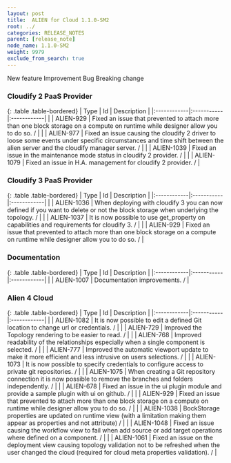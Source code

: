 ```yaml
---
layout: post
title:  ALIEN for Cloud 1.1.0-SM2
root: ../
categories: RELEASE_NOTES
parent: [release_note]
node_name: 1.1.0-SM2
weight: 9979
exclude_from_search: true
---
```





<i class="fa fa-plus text-success"></i> New feature <i class="fa fa-level-up text-primary"></i> Improvement  <i class="fa fa-bug text-danger"></i> Bug <i class="fa fa-exclamation-triangle text-warning"></i> Breaking change


### Cloudify 2 PaaS Provider



  {: .table .table-bordered}
  | Type        | Id         | Description |
  |:------------|:-----------|:------------|
        |  <i class="fa fa-bug text-danger"></i> | ALIEN-929 | Fixed an issue that prevented to attach more than one block storage on a compute on runtime while designer allow you to do so. /  |
    |  <i class="fa fa-bug text-danger"></i> | ALIEN-977 | Fixed an issue causing the cloudify 2 driver to loose some events under specific circumstances and time shift between the alien server and the cloudify manager server. /  |
    |  <i class="fa fa-bug text-danger"></i> | ALIEN-1039 | Fixed an issue in the maintenance mode status in cloudify 2 provider. /  |
    |  <i class="fa fa-bug text-danger"></i> | ALIEN-1079 | Fixed an issue in H.A. management for cloudify 2 provider. /  |
  


### Cloudify 3 PaaS Provider



  {: .table .table-bordered}
  | Type        | Id         | Description |
  |:------------|:-----------|:------------|
    |  <i class="fa fa-plus text-success"></i> | ALIEN-1036 | When deploying with cloudify 3 you can now defined if you want to delete or not the block storage when underlying the topology. /  |
    |  <i class="fa fa-plus text-success"></i> | ALIEN-1037 | It is now possible to use get_property on capabilities and requirements for cloudify 3. /  |
        |  <i class="fa fa-bug text-danger"></i> | ALIEN-929 | Fixed an issue that prevented to attach more than one block storage on a compute on runtime while designer allow you to do so. /  |
  


### Documentation



  {: .table .table-bordered}
  | Type        | Id         | Description |
  |:------------|:-----------|:------------|
      |  <i class="fa fa-level-up text-primary"></i> | ALIEN-1007 | Documentation improvements. /  |
    


### Alien 4 Cloud



  {: .table .table-bordered}
  | Type        | Id         | Description |
  |:------------|:-----------|:------------|
    |  <i class="fa fa-plus text-success"></i> | ALIEN-1082 | It is now possible to edit a defined Git location to change url or credentials. /  |
      |  <i class="fa fa-level-up text-primary"></i> | ALIEN-729 | Improved the Topology rendering to be easier to read. /  |
    |  <i class="fa fa-level-up text-primary"></i> | ALIEN-768 | Improved readability of the relationships especially when a single component is selected. /  |
    |  <i class="fa fa-level-up text-primary"></i> | ALIEN-777 | Improved the automatic viewport update to make it more efficient and less intrusive on users selections. /  |
    |  <i class="fa fa-level-up text-primary"></i> | ALIEN-1073 | It is now possible to specify credentials to configure access to private git repositories. /  |
    |  <i class="fa fa-level-up text-primary"></i> | ALIEN-1075 | When creating a Git repository connection it is now possible to remove the branches and folders independently. /  |
      |  <i class="fa fa-bug text-danger"></i> | ALIEN-678 | Fixed an issue in the ui plugin module and provide a sample plugin with ui on github. /  |
    |  <i class="fa fa-bug text-danger"></i> | ALIEN-929 | Fixed an issue that prevented to attach more than one block storage on a compute on runtime while designer allow you to do so. /  |
    |  <i class="fa fa-bug text-danger"></i> | ALIEN-1038 | BockStorage properties are updated on runtime view (with a limitation making them appear as properties and not attribute) /  |
    |  <i class="fa fa-bug text-danger"></i> | ALIEN-1048 | Fixed an issue causing the workflow view to fail when add source or add target operations where defined on a component. /  |
    |  <i class="fa fa-bug text-danger"></i> | ALIEN-1061 | Fixed an issue on the deployment view causing topology validation not to be refreshed when the user changed the cloud (required for cloud meta properties validation). /  |
  

